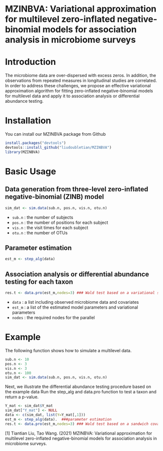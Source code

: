 # MZINBVA: Variational approximation for multilevel zero-inflated negative-binomial models for association analysis in microbiome surveys

# Introduction
The microbiome data are over-dispersed with excess zeros. In addition, the observations from repeated measures in longitudinal studies are correlated. In order to address these challenges, we propose an effective variational approximation algorithm for fitting zero-inflated negative-binomial models for multilevel data and apply it to association analysis or differential abundance testing.

# Installation
You can install our MZINBVA package from Github
```r
install.packages("devtools")  
devtools::install_github("liudoubletian/MZINBVA")  
library(MZINBVA)  
```
# Basic Usage
## Data generation from three-level zero-inflated negative-binomial (ZINB) model
```r
sim_dat <- sim.data(sub.n, pos.n, vis.n, otu.n)
```
* `sub.n` : the number of subjects
* `pos.n` : the number of positions for each subject
* `vis.n` : the visit times for each subject
* `otu.n` : the number of OTUs
## Parameter estimation
```r
est_m <- step_alg(data) 
```

## Association analysis or differential abundance testing for each taxon
```r
res.t <- data.pro(est_m,nodes=3) ### Wald test based on a variational sandwich covariance matrix
```
* `data` : a list including observed microbiome data and covariates
* `est_m` : a list of the estimated model parameters and variational parameters
* `nodes` : the required nodes for the parallel 

# Example
The following function shows how to simulate a multilevel data.  
```r
sub.n <- 10
pos.n <- 3
vis.n <- 3
otu.n <- 100
sim_dat <- sim.data(sub.n, pos.n, vis.n, otu.n)

```
Next, we illustrate the differential abundance testing procedure based on the example data
Run the step_alg and data.pro function to test a taxon and return a p-value.

```r
Y_mat <- sim_dat$Y_mat
sim_dat["Y_mat"] <- NULL
data <- c(sim_dat, list(Y=Y_mat[,1]))
est_m <- step_alg(data).  ###parameter estimation
res.t <- data.pro(est_m,nodes=3) ### Wald test based on a sandwich covariance structure
```

[1] Tiantian Liu, Tao Wang. (2021) MZINBVA: Variational approximation for multilevel zero-inflated negative-binomial models for association analysis in microbiome surveys.


